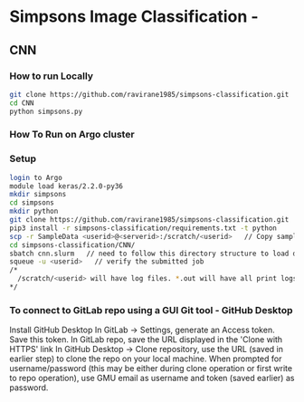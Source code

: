 # Simpsons Image Classification -

## CNN

### How to run Locally

```bash
git clone https://github.com/ravirane1985/simpsons-classification.git
cd CNN
python simpsons.py
```
### How To Run on Argo cluster

### Setup

```bash
login to Argo
module load keras/2.2.0-py36
mkdir simpsons
cd simpsons
mkdir python
git clone https://github.com/ravirane1985/simpsons-classification.git
pip3 install -r simpsons-classification/requirements.txt -t python
scp -r SampleData <userid>@<serverid>:/scratch/<userid>   // Copy sample data 
cd simpsons-classification/CNN/
sbatch cnn.slurm   // need to follow this directory structure to load dependencies correctly using this slurm script
squeue -u <userid>   // verify the submitted job
/*
  /scratch/<userid> will have log files. *.out will have all print logs
*/
```

### To connect to GitLab repo using a GUI Git tool - GitHub Desktop 

Install GitHub Desktop
In GitLab  -> Settings, generate an Access token.  Save this token.
In GitLab repo, save the URL displayed in the 'Clone with HTTPS' link 
In GitHub Desktop -> Clone repository, use the URL (saved in earlier step) to clone the repo on your local machine.
When prompted for username/password (this may be either during clone operation or first write to repo operation), use GMU email as username and token (saved earlier) as password. 
